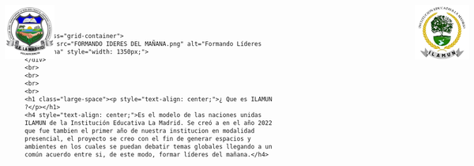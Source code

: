 <html lang="es">
    <head>
    <meta charset="UTF-8">
    <meta name="viewport" content="width=device-width, initial-scale=1.0">
    <style>
        body {
            margin: 0;
            font-family: Verdana, Geneva, Tahoma, sans-serif;
        }
        #logoie {
            position: absolute;
            top: 10px;
            left: 10px;
            width: 110px;
        }
        #logo {
            position: absolute;
            top: 10px;
            right: 10px;
            width: 150px;
        }
        .grid-container {
            display: grid;
            place-items: center;
            height: 100vh; /* Centra verticalmente en toda la pantalla */
        }
    </style>
    </head>
<body>
    <img id="logoie" src="I.E.png" alt="Logo IE" style="width: 100px;">
    <img id="logo" src="ILAMUNLOGOSINFONDO.png" alt="Logo ILAMUN" style="width: 110px;">
    
    <div class="grid-container">
        <img src="FORMANDO IDERES DEL MAÑANA.png" alt="Formando Líderes del Mañana" style="width: 1350px;">
    </div>
    <br>
    <br>
    <br>
    <br>
    <h1 class="large-space"><p style="text-align: center;">¿ Que es ILAMUN ?</p></h1>
    <h4 style="text-align: center;">Es el modelo de las naciones unidas ILAMUN de la Institución Educativa La Madrid. Se creó a en el año 2022 que fue tambien el primer año de nuestra institucion en modalidad presencial, el proyecto se creo con el fin de generar espacios y ambientes en los cuales se puedan debatir temas globales llegando a un común acuerdo entre si, de este modo, formar líderes del mañana.</h4>
</body>
</html>
